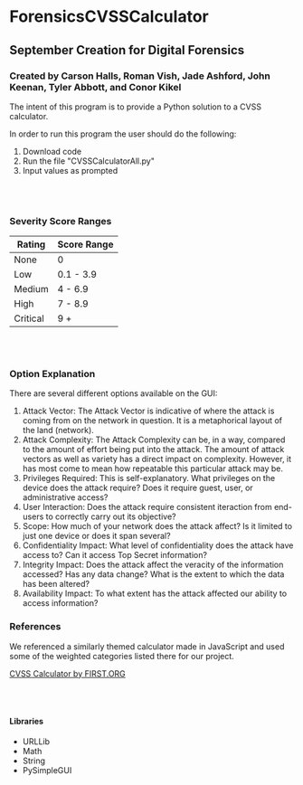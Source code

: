 # ForensicsCVSSCalculator

## September Creation for Digital Forensics

### Created by Carson Halls, Roman Vish, Jade Ashford, John Keenan, Tyler Abbott, and Conor Kikel

The intent of this program is to provide a Python solution to a CVSS calculator.

In order to run this program the user should do the following:

1. Download code
2. Run the file "CVSSCalculatorAll.py"
3. Input values as prompted

<br />
<br />

### Severity Score Ranges

| Rating | Score Range |
| ----------- | ----------- |
| None | 0 |
| Low | 0.1 - 3.9 |
| Medium | 4 - 6.9 |
| High | 7 - 8.9 |
| Critical | 9 + |

<br />
<br />

### Option Explanation

There are several different options available on the GUI:

1. Attack Vector: The Attack Vector is indicative of where the attack is coming from on the network in question. It is a metaphorical layout of the land (network).
2. Attack Complexity: The Attack Complexity can be, in a way, compared to the amount of effort being put into the attack. The amount of attack vectors as well as variety has a direct impact on complexity. However, it has most come to mean how repeatable this particular attack may be.
3. Privileges Required: This is self-explanatory. What privileges on the device does the attack require? Does it require guest, user, or administrative access?
4. User Interaction: Does the attack require consistent iteraction from end-users to correctly carry out its objective?
5. Scope: How much of your network does the attack affect? Is it limited to just one device or does it span several?
6. Confidentiality Impact: What level of confidentiality does the attack have access to? Can it access Top Secret information?
7. Integrity Impact: Does the attack affect the veracity of the information accessed? Has any data change? What is the extent to which the data has been altered?
8. Availability Impact: To what extent has the attack affected our ability to access information?

### References

We referenced a similarly themed calculator made in JavaScript and used some of the weighted categories listed there for our project.

[CVSS Calculator by FIRST.ORG](https://github.com/cvssjs/cvssjs.github.io/tree/master/3.0)

<br />
<br />

#### Libraries

- URLLib
- Math
- String
- PySimpleGUI
